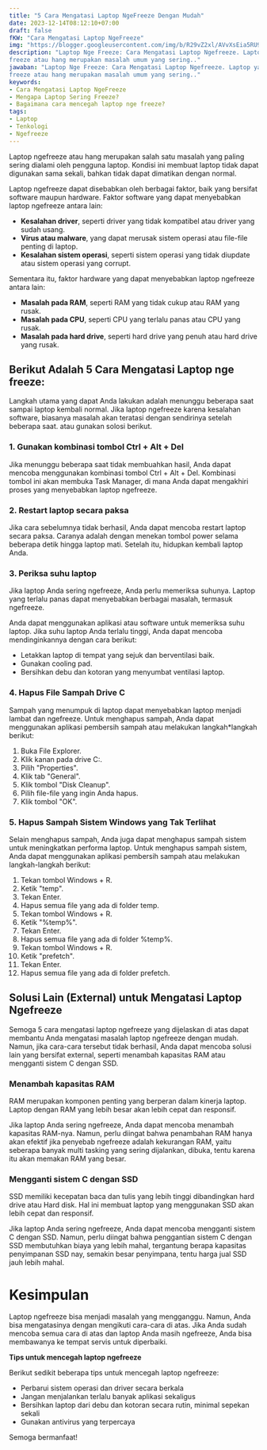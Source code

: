 ```yaml
---
title: "5 Cara Mengatasi Laptop NgeFreeze Dengan Mudah"
date: 2023-12-14T08:12:10+07:00
draft: false
fKW: "Cara Mengatasi Laptop NgeFreeze"
img: "https://blogger.googleusercontent.com/img/b/R29vZ2xl/AVvXsEia5RU9gJ2u_35ihDkP4pkroea7cu3JSov2_L3txvWaZf5mqk-5xHXQfmkCz_IgwztWNm6o3VJ2s0hVPnvHyJR6KSUM8Pk0y7aqbxl_Xdt2PjsFMY3Kyw8NZBKPCDaOhv5SCKhtDtAXag-sCkcDX6-VOUYUtKlYsukY2coLhLBzvNwGtN7TcRnEFl0tnWg/s480/cara-mengatasi-laptop-nge-freeze.webp"
description: "Laptop Nge Freeze: Cara Mengatasi Laptop Ngefreeze. Laptop yang sering mengalami 
freeze atau hang merupakan masalah umum yang sering.."
jawaban: "Laptop Nge Freeze: Cara Mengatasi Laptop Ngefreeze. Laptop yang sering mengalami 
freeze atau hang merupakan masalah umum yang sering.."
keywords:
- Cara Mengatasi Laptop NgeFreeze
- Mengapa Laptop Sering Freeze?
- Bagaimana cara mencegah laptop nge freeze?
tags:
- Laptop
- Tenkologi
- Ngefreeze
---
```


Laptop ngefreeze atau hang merupakan salah satu masalah yang paling sering dialami oleh pengguna laptop. Kondisi ini membuat laptop tidak dapat digunakan sama sekali, bahkan tidak dapat dimatikan dengan normal.

Laptop ngefreeze dapat disebabkan oleh berbagai faktor, baik yang bersifat software maupun hardware. Faktor software yang dapat menyebabkan laptop ngefreeze antara lain:

* **Kesalahan driver**, seperti driver yang tidak kompatibel atau driver yang sudah usang.
* **Virus atau malware**, yang dapat merusak sistem operasi atau file-file penting di laptop.
* **Kesalahan sistem operasi**, seperti sistem operasi yang tidak diupdate atau sistem operasi yang corrupt.

Sementara itu, faktor hardware yang dapat menyebabkan laptop ngefreeze antara lain:

* **Masalah pada RAM**, seperti RAM yang tidak cukup atau RAM yang rusak.
* **Masalah pada CPU**, seperti CPU yang terlalu panas atau CPU yang rusak.
* **Masalah pada hard drive**, seperti hard drive yang penuh atau hard drive yang rusak.

## Berikut Adalah 5 Cara Mengatasi Laptop nge freeze:

Langkah utama yang dapat Anda lakukan adalah menunggu beberapa saat sampai laptop kembali normal. Jika laptop ngefreeze karena kesalahan software, biasanya masalah akan teratasi dengan sendirinya setelah beberapa saat. atau gunakan solosi berikut.

### 1. Gunakan kombinasi tombol Ctrl + Alt + Del

Jika menunggu beberapa saat tidak membuahkan hasil, Anda dapat mencoba menggunakan kombinasi tombol Ctrl + Alt + Del. Kombinasi tombol ini akan membuka Task Manager, di mana Anda dapat mengakhiri proses yang menyebabkan laptop ngefreeze.

### 2. Restart laptop secara paksa

Jika cara sebelumnya tidak berhasil, Anda dapat mencoba restart laptop secara paksa. Caranya adalah dengan menekan tombol power selama beberapa detik hingga laptop mati. Setelah itu, hidupkan kembali laptop Anda.

### 3. Periksa suhu laptop

Jika laptop Anda sering ngefreeze, Anda perlu memeriksa suhunya. Laptop yang terlalu panas dapat menyebabkan berbagai masalah, termasuk ngefreeze.

Anda dapat menggunakan aplikasi atau software untuk memeriksa suhu laptop. Jika suhu laptop Anda terlalu tinggi, Anda dapat mencoba mendinginkannya dengan cara berikut:

* Letakkan laptop di tempat yang sejuk dan berventilasi baik.
* Gunakan cooling pad.
* Bersihkan debu dan kotoran yang menyumbat ventilasi laptop.

### 4. Hapus File Sampah Drive C

Sampah yang menumpuk di laptop dapat menyebabkan laptop menjadi lambat dan ngefreeze. Untuk menghapus sampah, Anda dapat menggunakan aplikasi pembersih sampah atau melakukan langkah*langkah berikut:

1. Buka File Explorer.
2. Klik kanan pada drive C:.
3. Pilih "Properties".
4. Klik tab "General".
5. Klik tombol "Disk Cleanup".
6. Pilih file-file yang ingin Anda hapus.
7. Klik tombol "OK".

### 5. Hapus Sampah Sistem Windows yang Tak Terlihat

Selain menghapus sampah, Anda juga dapat menghapus sampah sistem untuk meningkatkan performa laptop. Untuk menghapus sampah sistem, Anda dapat menggunakan aplikasi pembersih sampah atau melakukan langkah-langkah berikut:

1. Tekan tombol Windows + R.
2. Ketik "temp".
3. Tekan Enter.
4. Hapus semua file yang ada di folder temp.
5. Tekan tombol Windows + R.
6. Ketik "%temp%".
7. Tekan Enter.
8. Hapus semua file yang ada di folder %temp%.
9. Tekan tombol Windows + R.
10. Ketik "prefetch".
11. Tekan Enter.
12. Hapus semua file yang ada di folder prefetch.

## Solusi Lain (External) untuk Mengatasi Laptop Ngefreeze

Semoga 5 cara mengatasi laptop ngefreeze yang dijelaskan di atas dapat membantu Anda mengatasi masalah laptop ngefreeze dengan mudah. Namun, jika cara-cara tersebut tidak berhasil, Anda dapat mencoba solusi lain yang bersifat external, seperti menambah kapasitas RAM atau mengganti sistem C dengan SSD.

### Menambah kapasitas RAM

RAM merupakan komponen penting yang berperan dalam kinerja laptop. Laptop dengan RAM yang lebih besar akan lebih cepat dan responsif.

Jika laptop Anda sering ngefreeze, Anda dapat mencoba menambah kapasitas RAM-nya. Namun, perlu diingat bahwa penambahan RAM hanya akan efektif jika penyebab ngefreeze adalah kekurangan RAM, yaitu seberapa banyak multi tasking yang sering dijalankan, dibuka, tentu karena itu akan memakan RAM yang besar.

### Mengganti sistem C dengan SSD

SSD memiliki kecepatan baca dan tulis yang lebih tinggi dibandingkan hard drive atau Hard disk. Hal ini membuat laptop yang menggunakan SSD akan lebih cepat dan responsif.

Jika laptop Anda sering ngefreeze, Anda dapat mencoba mengganti sistem C dengan SSD. Namun, perlu diingat bahwa penggantian sistem C dengan SSD membutuhkan biaya yang lebih mahal, tergantung berapa kapasitas penyimpanan SSD nay, semakin besar penyimpana, tentu harga jual SSD jauh lebih mahal.

# Kesimpulan

Laptop ngefreeze bisa menjadi masalah yang mengganggu. Namun, Anda bisa mengatasinya dengan mengikuti cara-cara di atas. Jika Anda sudah mencoba semua cara di atas dan laptop Anda masih ngefreeze, Anda bisa membawanya ke tempat servis untuk diperbaiki.

**Tips untuk mencegah laptop ngefreeze**

Berikut sedikit beberapa tips untuk mencegah laptop ngefreeze:

* Perbarui sistem operasi dan driver secara berkala
* Jangan menjalankan terlalu banyak aplikasi sekaligus
* Bersihkan laptop dari debu dan kotoran secara rutin, minimal sepekan sekali
* Gunakan antivirus yang terpercaya

Semoga bermanfaat!